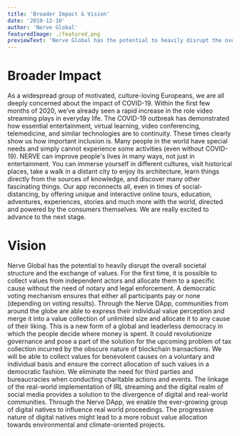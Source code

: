```yaml
---
title: 'Broader Impact & Vision'
date: '2019-12-10'
author: 'Nerve Global'
featuredImage: ./featured.png
previewText: 'Nerve Global has the potential to heavily disrupt the overall societal structure and the exchange of values.'
---
```


# Broader Impact
As a widespread group of motivated, culture-loving Europeans, we are all deeply concerned about the impact of COVID-19. Within the first few months of 2020, we’ve already seen a rapid increase in the role video streaming plays in everyday life. The COVID-19 outbreak has demonstrated how essential entertainment, virtual learning, video conferencing, telemedicine, and similar technologies are to continuity. These times clearly show us how important inclusion is. Many people in the world have special needs and simply cannot experience some activities (even without COVID-19).
NERVE can improve people's lives in many ways, not just in entertainment. You can immerse yourself in different cultures, visit historical places, take a walk in a distant city to enjoy its architecture, learn things directly from the sources of knowledge, and discover many other fascinating things.
Our app reconnects all, even in times of social-distancing, by offering unique and interactive online tours, education, adventures, experiences, stories and much more with the world, directed and powered by the consumers themselves. We are really excited to advance to the next stage.


# Vision
Nerve Global has the potential to heavily disrupt the overall societal structure and the exchange of values. For the first time, it is possible to collect values from independent actors and allocate them to a specific cause without the need of notary and legal enforcement. A democratic voting mechanism ensures that either all participants pay or none (depending on voting results).
Through the Nerve DApp, communities from around the globe are able to express their individual value perception and merge it into a value collection of unlimited size and allocate it to any cause of their liking.
This is a new form of a global and leaderless democracy in which the people decide where money is spent. It could revolutionize governance and pose a part of the solution for the upcoming problem of tax collection incurred by the obscure nature of blockchain transactions. We will be able to collect values for benevolent causes on a voluntary and individual basis and ensure the correct allocation of such values in a democratic fashion. We eliminate the need for third parties and bureaucracies when conducting charitable actions and events.
The linkage of the real-world implementation of IRL streaming and the digital realm of social media provides a solution to the divergence of digital and real-world communities. Through the Nerve DApp, we enable the ever-growing group of digital natives to influence real world proceedings. The progressive nature of digital natives might lead to a more robust value allocation towards environmental and climate-oriented projects.